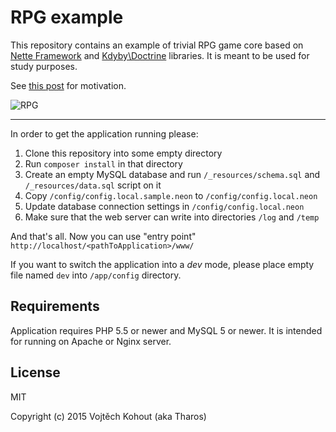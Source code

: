 RPG example
===========

This repository contains an example of trivial RPG game core based on [Nette Framework](http://nette.org) and [Kdyby\Doctrine](https://github.com/Kdyby/Doctrine) libraries.
It is meant to be used for study purposes.

See [this post](http://forum.nette.org/cs/22304-zavislost-jednoho-modelu-na-jinych#p152039) for motivation.

![RPG](https://dl.dropboxusercontent.com/u/64984807/rpg.png)

-------

In order to get the application running please:

1. Clone this repository into some empty directory
2. Run `composer install` in that directory
3. Create an empty MySQL database and run `/_resources/schema.sql` and `/_resources/data.sql` script on it
4. Copy `/config/config.local.sample.neon` to `/config/config.local.neon`
5. Update database connection settings in `/config/config.local.neon`
6. Make sure that the web server can write into directories `/log` and `/temp`

And that's all. Now you can use "entry point" `http://localhost/<pathToApplication>/www/`

If you want to switch the application into a *dev* mode, please place empty file named `dev` into `/app/config` directory.

Requirements
-------

Application requires PHP 5.5 or newer and MySQL 5 or newer. It is intended for running on Apache or Nginx server.

License
-------

MIT

Copyright (c) 2015 Vojtěch Kohout (aka Tharos)
